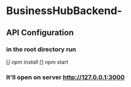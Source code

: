 # BusinessHubBackend-
## API Configuration 
### in the root directory run 
  [*] npm install 
  [*] npm start 
### It'll open on server http://127.0.0.1:3000
